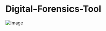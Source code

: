 # Digital-Forensics-Tool

![image](https://github.com/user-attachments/assets/b4f0285d-593f-4667-9283-43c4e4e0ddff)

